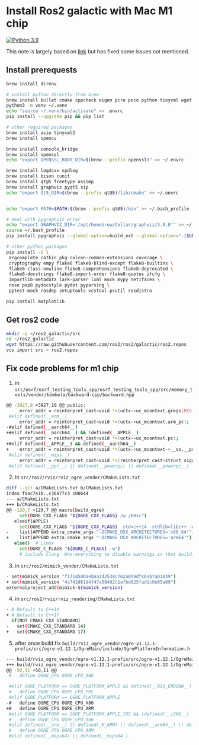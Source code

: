# Install Ros2 galactic with Mac M1 chip
[![Python 3.9](https://img.shields.io/badge/python-3.9-blue.svg)](https://www.python.org/downloads/release/python-390/)

This note is largely based on [link](http://mamykin.com/posts/building-ros2-on-macos-big-sur-m1/) but has fixed some issues not mentioned.


## Install prerequests
```bash
brew install direnv

# install python directly from brew
brew install bullet cmake cppcheck eigen pcre poco python tinyxml wget
python3 -m venv ~/.venv
echo "source ~/.venv/bin/activate" >> .envrc
pip install --upgrade pip && pip list

# other required packages
brew install asio tinyxml2
brew install opencv

brew install console_bridge
brew install openssl
echo "export OPENSSL_ROOT_DIR=$(brew --prefix openssl)" >> ~/.envrc

brew install log4cxx spdlog
brew install bison cunit
brew install qt@5 freetype assimp
brew install graphviz pyqt5 sip
echo "export Qt5_DIR=$(brew --prefix qt@5)/lib/cmake" >> ~/.envrc


echo "export PATH=$PATH:$(brew --prefix qt@5)/bin" >> ~/.bash_profile

# deal with pygraphviz error
echo "export GRAPHVIZ_DIR='/opt/homebrew/Cellar/graphviz/3.0.0'" >> ~/.bash_profile
source ~/.bash_profile
pip install pygraphviz --global-option=build_ext --global-option="-I$GRAPHVIZ_DIR/include" --global-option="-L$GRAPHVIZ_DIR/lib"

# other python packages
pip install -U \
 argcomplete catkin_pkg colcon-common-extensions coverage \
 cryptography empy flake8 flake8-blind-except flake8-builtins \
 flake8-class-newline flake8-comprehensions flake8-deprecated \
 flake8-docstrings flake8-import-order flake8-quotes ifcfg \
 importlib-metadata lark-parser lxml mock mypy netifaces \
 nose pep8 pydocstyle pydot pyparsing \
 pytest-mock rosdep setuptools vcstool psutil rosdistro

pip install matplotlib

```
## Get ros2 code
```bash
mkdir -p ~/ros2_galactic/src
cd ~/ros2_galactic
wget https://raw.githubusercontent.com/ros2/ros2/galactic/ros2.repos
vcs import src < ros2.repos
```

## Fix code problems for m1 chip

1. in ```src/osrf/osrf_testing_tools_cpp/osrf_testing_tools_cpp/src/memory_tools/vendor/bombela/backward-cpp/backward.hpp```

```bash
@@ -3927,8 +3927,10 @@ public:
     error_addr = reinterpret_cast<void *>(uctx->uc_mcontext.gregs[REG_EIP]);
 #elif defined(__arm__)
     error_addr = reinterpret_cast<void *>(uctx->uc_mcontext.arm_pc);
-#elif defined(__aarch64__)
+#elif defined(__aarch64__) && !defined(__APPLE__)
     error_addr = reinterpret_cast<void *>(uctx->uc_mcontext.pc);
+#elif defined(__APPLE__) && defined(__aarch64__)
+    error_addr = reinterpret_cast<void *>(uctx->uc_mcontext->__ss.__pc);
 #elif defined(__mips__)
     error_addr = reinterpret_cast<void *>(reinterpret_cast<struct sigcontext*>(&uctx->uc_mcontext)->sc_pc);
 #elif defined(__ppc__) || defined(__powerpc) || defined(__powerpc__) ||        \
```

2. in ```src/ros2/rviz/rviz_ogre_vendor/CMakeLists.txt```
```bash
diff --git a/CMakeLists.txt b/CMakeLists.txt
index faac7e1b..c36877c3 100644
--- a/CMakeLists.txt
+++ b/CMakeLists.txt
@@ -120,7 +120,7 @@ macro(build_ogre)
     set(OGRE_CXX_FLAGS "${OGRE_CXX_FLAGS} /w /EHsc")
   elseif(APPLE)
     set(OGRE_CXX_FLAGS "${OGRE_CXX_FLAGS} -std=c++14 -stdlib=libc++ -w")
-    list(APPEND extra_cmake_args "-DCMAKE_OSX_ARCHITECTURES='x86_64'")
+    list(APPEND extra_cmake_args "-DCMAKE_OSX_ARCHITECTURES='arm64'")
   else()  # Linux
     set(OGRE_C_FLAGS "${OGRE_C_FLAGS} -w")
     # include Clang -Wno-everything to disable warnings in that build. GCC doesn't mind it
```

3. in ```src/ros2/mimick_vendor/CMakeLists.txt```
```bash
- set(mimick_version "f171450b5ebaa3d2538c762a059dfc6ab7a01039")
+ set(mimick_version "4c742d61d4f47a58492c1afbd825fad1c9e05a09")
externalproject_add(mimick-${mimick_version}
```

4. in ```src/ros2/rviz/rviz_rendering/CMakeLists.txt```
```bash
- # Default to C++14
+ # Default to C++17
  if(NOT CMAKE_CXX_STANDARD)
-   set(CMAKE_CXX_STANDARD 14)
+   set(CMAKE_CXX_STANDARD 17)
```

5. after once build fix ```build/rviz_ogre_vendor/ogre-v1.12.1-prefix/src/ogre-v1.12.1/OgreMain/include/OgrePlatformInformation.h```
```bash
--- build/rviz_ogre_vendor/ogre-v1.12.1-prefix/src/ogre-v1.12.1/OgreMain/include/OgrePlatformInformation.h.orig	2021-06-02 16:28:58.000000000 -0400
+++ build/rviz_ogre_vendor/ogre-v1.12.1-prefix/src/ogre-v1.12.1/OgreMain/include/OgrePlatformInformation.h	2021-06-02 16:30:50.000000000 -0400
@@ -50,11 +50,11 @@
 #   define OGRE_CPU OGRE_CPU_X86

 #elif OGRE_PLATFORM == OGRE_PLATFORM_APPLE && defined(__BIG_ENDIAN__)
 #   define OGRE_CPU OGRE_CPU_PPC
 #elif OGRE_PLATFORM == OGRE_PLATFORM_APPLE
-#   define OGRE_CPU OGRE_CPU_X86
+#   define OGRE_CPU OGRE_CPU_ARM
 #elif OGRE_PLATFORM == OGRE_PLATFORM_APPLE_IOS && (defined(__i386__) || defined(__x86_64__))
 #   define OGRE_CPU OGRE_CPU_X86
 #elif defined(__arm__) || defined(_M_ARM) || defined(__arm64__) || defined(__aarch64__)
 #   define OGRE_CPU OGRE_CPU_ARM
 #elif defined(__mips64) || defined(__mips64_)
```
